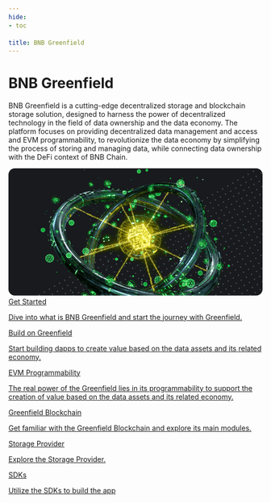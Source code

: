 ```yaml
---
hide:
- toc

title: BNB Greenfield
---
```


<style>
   .md-source-file, .md-content__button.md-icon {
      display: none;
   }
</style>

<div class="section-head">
    <div class="left">
        <h1>BNB Greenfield</h1></h1>
        <p>BNB Greenfield is a cutting-edge decentralized storage and blockchain storage solution, designed to harness the power of decentralized technology in the field of data ownership and the data economy. The platform focuses on providing decentralized data management and access and EVM programmability, to revolutionize the data economy by simplifying the process of storing and managing data, while connecting data ownership with the DeFi context of BNB Chain.</p>
    </div>
    <div class="image">
        <img src="static/img/greenfield.png" alt="BNB Greenfield" loading="lazy">
    </div>
</div>



<div class="section-body">
    <a href="./getting-started/dcellar">
        <div>Get Started</div>
        <p>Dive into what is BNB Greenfield and start the journey with Greenfield.</p>
    </a>
    <a href="./for-developers/tutorials/overview">
        <div>Build on Greenfield</div>
        <p>Start building dapps to create value based on the data assets and its related economy.</p>
    </a>
    <a href="./core-concept/cross-chain/programmability/">
        <div>EVM Programmability</div>
        <p>The real power of the Greenfield lies in its programmability to support the creation of value based on the data assets and its related economy.</p>
    </a>
    <a href="./greenfield-blockchain/overview">
        <div>Greenfield Blockchain</div>
        <p>Get familiar with the Greenfield Blockchain and explore its main modules.</p>
    </a>
    <a href="./storage-provider/overview">
        <div>Storage Provider</div>
        <p>Explore the Storage Provider.</p>
    </a>
    <a href="./for-developers/sdks">
        <div>SDKs</div>
        <p>Utilize the SDKs to build the app</p>
    </a>
</div>

